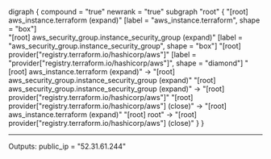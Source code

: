 digraph {
compound = "true"
newrank = "true"
subgraph "root" {
"[root] aws_instance.terraform (expand)" [label = "aws_instance.terraform", shape = "box"]  
 "[root] aws_security_group.instance_security_group (expand)" [label = "aws_security_group.instance_security_group", shape = "box"]
"[root] provider[\"registry.terraform.io/hashicorp/aws\"]" [label = "provider[\"registry.terraform.io/hashicorp/aws\"]", shape = "diamond"]
"[root] aws_instance.terraform (expand)" -> "[root] aws_security_group.instance_security_group (expand)"
"[root] aws_security_group.instance_security_group (expand)" -> "[root] provider[\"registry.terraform.io/hashicorp/aws\"]"
"[root] provider[\"registry.terraform.io/hashicorp/aws\"] (close)" -> "[root] aws_instance.terraform (expand)"
"[root] root" -> "[root] provider[\"registry.terraform.io/hashicorp/aws\"] (close)"
}
}

---

Outputs:
public_ip = "52.31.61.244"
